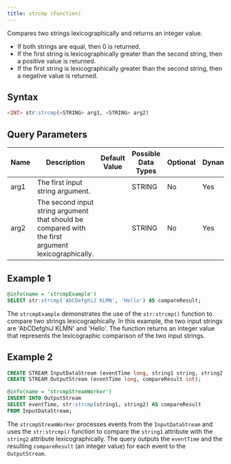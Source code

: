 ```yaml
---
title: strcmp (Function)
---
```


Compares two strings lexicographically and returns an integer value.

- If both strings are equal, then 0 is returned.
- If the first string is lexicographically greater than the second string, then a positive value is returned.
- If the first string is lexicographically greater than the second string, then a negative value is returned.

## Syntax

```sql
<INT> str:strcmp(<STRING> arg1, <STRING> arg2)
```

## Query Parameters

| Name | Description | Default Value | Possible Data Types | Optional | Dynamic |
|------|-------------|---------------|---------------------|----------|---------|
| arg1 | The first input string argument.  |               | STRING | No       | Yes     |
| arg2 | The second input string argument that should be compared with the first argument lexicographically. |               | STRING | No       | Yes     |

## Example 1

```sql
@info(name = 'strcmpExample')
SELECT str:strcmp('AbCDefghiJ KLMN', 'Hello') AS compareResult;
```

The `strcmpExample` demonstrates the use of the `str:strcmp()` function to compare two strings lexicographically. In this example, the two input strings are 'AbCDefghiJ KLMN' and 'Hello'. The function returns an integer value that represents the lexicographic comparison of the two input strings.

## Example 2

```sql
CREATE STREAM InputDataStream (eventTime long, string1 string, string2 string);
CREATE STREAM OutputStream (eventTime long, compareResult int);

@info(name = 'strcmpStreamWorker')
INSERT INTO OutputStream
SELECT eventTime, str:strcmp(string1, string2) AS compareResult
FROM InputDataStream;
```

The `strcmpStreamWorker` processes events from the `InputDataStream` and uses the `str:strcmp()` function to compare the `string1` attribute with the `string2` attribute lexicographically. The query outputs the `eventTime` and the resulting `compareResult` (an integer value) for each event to the `OutputStream`.
